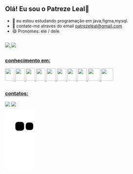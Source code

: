 Olá! Eu sou o Patreze Leal👋
- 
- 🌱 eu estou estudando programação em java,figma,mysql.
- 💬 contate-me atraves do email patrezeleal@gmail.com
- 😄 Pronomes: ele / dele

##

<div>
  <a href="https://github.com/"PatrezeLeal>
  <img height="130em" src="https://github-readme-stats.vercel.app/api?username=PatrezeLeal&show_icons=true&theme=moltack&include_all_commits=true&count_private=true"/>
  <img height="130em" src="https://github-readme-stats.vercel.app/api/top-langs/?username=PatrezeLeal&layout=compact&langs_count=7&theme=moltack"/>
</div>

 
  
  ##
  
  ### conhecimento em:
  
  <div>            
   
   
  <img src="https://cdn.jsdelivr.net/gh/devicons/devicon/icons/vscode/vscode-original-wordmark.svg" width="30" height="40" />          
  <img src="https://cdn.jsdelivr.net/gh/devicons/devicon/icons/javascript/javascript-original.svg" width="30" height="40" />                   
  <img src="https://cdn.jsdelivr.net/gh/devicons/devicon/icons/git/git-original-wordmark.svg" width="30" height="40" />          
  <img src="https://cdn.jsdelivr.net/gh/devicons/devicon/icons/python/python-original.svg" width="30" height="40"/>          
  <img src="https://cdn.jsdelivr.net/gh/devicons/devicon/icons/php/php-original.svg" width="30" height="40" />          
  <img src="https://cdn.jsdelivr.net/gh/devicons/devicon/icons/html5/html5-original-wordmark.svg" width="30" height="40" />  
  <img src="https://cdn.jsdelivr.net/gh/devicons/devicon/icons/css3/css3-original-wordmark.svg" width="30" height="40" />           
  <img src="https://cdn.jsdelivr.net/gh/devicons/devicon/icons/figma/figma-original.svg" width="30" height="40"/>
  <img src="https://cdn.jsdelivr.net/gh/devicons/devicon/icons/java/java-original-wordmark.svg" width="40" height="40"/>
  <img src="https://cdn.jsdelivr.net/gh/devicons/devicon/icons/mysql/mysql-original-wordmark.svg" width="40" height="40"/>
  
    
   ##
    
  ### contatos:
    
    
 
</div>
  
  <div> 
 
 <div>
 <a href="mailto:patrezeleal@gmail.com" target="_blank"><img src="https://img.shields.io/badge/Gmail-D14836?style=for-the-badge&logo=gmail&logoColor=white" target="_blank"></a>
  <a href="https://www.linkedin.com/in/patreze-leal-medeiros-64b656235/" target="_blank"><img src="https://img.shields.io/badge/-LinkedIn-%230077B5?style=for-the-badge&logo=linkedin&logoColor=white" target="_blank"></a> 
 
  ![Snake animation](https://github.com/rafaballerini/rafaballerini/blob/output/github-contribution-grid-snake.svg)
 
</div>
</div>
